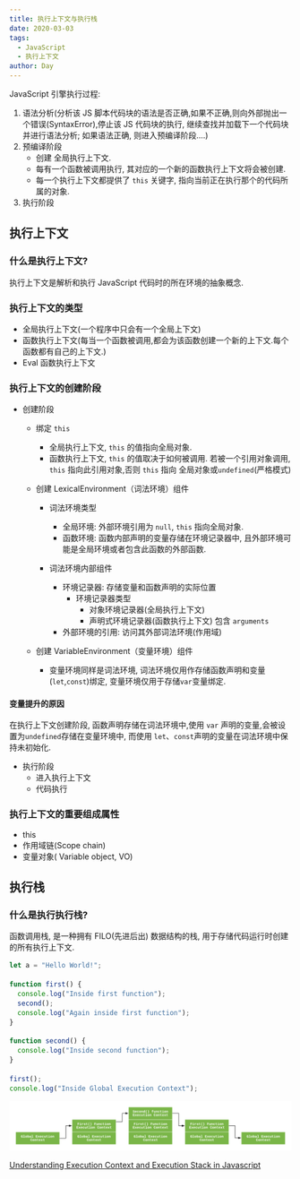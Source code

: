 ```yaml
---
title: 执行上下文与执行栈
date: 2020-03-03
tags:
  - JavaScript
  - 执行上下文
author: Day
---
```


JavaScript 引擎执行过程:

1. 语法分析(分析该 JS 脚本代码块的语法是否正确,如果不正确,则向外部抛出一个错误(SyntaxError),停止该 JS 代码块的执行, 继续查找并加载下一个代码块并进行语法分析; 如果语法正确, 则进入预编译阶段....)
2. 预编译阶段
   - 创建 全局执行上下文.
   - 每有一个函数被调用执行, 其对应的一个新的函数执行上下文将会被创建.
   - 每一个执行上下文都提供了 `this` 关键字, 指向当前正在执行那个的代码所属的对象.
3. 执行阶段

## 执行上下文

### 什么是执行上下文?

执行上下文是解析和执行 JavaScript 代码时的所在环境的抽象概念.

### 执行上下文的类型

- 全局执行上下文(一个程序中只会有一个全局上下文)
- 函数执行上下文(每当一个函数被调用,都会为该函数创建一个新的上下文.每个函数都有自己的上下文.)
- Eval 函数执行上下文

### 执行上下文的创建阶段

- 创建阶段

  - 绑定 `this`
    - 全局执行上下文, `this` 的值指向全局对象.
    - 函数执行上下文, `this` 的值取决于如何被调用. 若被一个引用对象调用, `this` 指向此引用对象,否则 `this` 指向 全局对象或`undefined`(严格模式)
  - 创建 LexicalEnvironment（词法环境）组件

    - 词法环境类型

      - 全局环境: 外部环境引用为 `null`, `this` 指向全局对象.
      - 函数环境: 函数内部声明的变量存储在环境记录器中, 且外部环境可能是全局环境或者包含此函数的外部函数.

    - 词法环境内部组件

      - 环境记录器: 存储变量和函数声明的实际位置
        - 环境记录器类型
          - 对象环境记录器(全局执行上下文)
          - 声明式环境记录器(函数执行上下文) 包含 `arguments`
      - 外部环境的引用: 访问其外部词法环境(作用域)

  - 创建 VariableEnvironment（变量环境）组件
    - 变量环境同样是词法环境, 词法环境仅用作存储函数声明和变量(`let`,`const`)绑定, 变量环境仅用于存储`var`变量绑定.

#### 变量提升的原因

在执行上下文创建阶段, 函数声明存储在词法环境中,使用 `var` 声明的变量,会被设置为`undefined`存储在变量环境中, 而使用 `let`、`const`声明的变量在词法环境中保持未初始化.

- 执行阶段
  - 进入执行上下文
  - 代码执行

### 执行上下文的重要组成属性

- this
- 作用域链(Scope chain)
- 变量对象( Variable object, VO)

## 执行栈

### 什么是执行执行栈?

函数调用栈, 是一种拥有 FILO(先进后出) 数据结构的栈, 用于存储代码运行时创建的所有执行上下文.

```js
let a = "Hello World!";

function first() {
  console.log("Inside first function");
  second();
  console.log("Again inside first function");
}

function second() {
  console.log("Inside second function");
}

first();
console.log("Inside Global Execution Context");
```

![执行上下文](/javascript/execution-context.png)

[Understanding Execution Context and Execution Stack in Javascript](https://blog.bitsrc.io/understanding-execution-context-and-execution-stack-in-javascript-1c9ea8642dd0)
